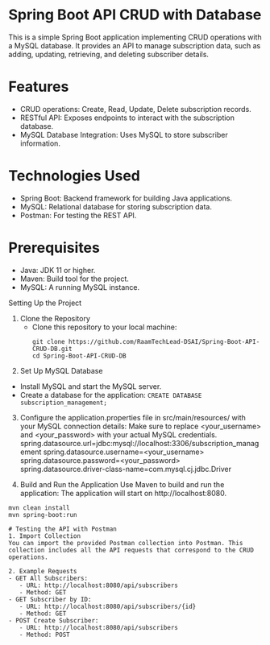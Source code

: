 # Spring Boot API CRUD with Database
This is a simple Spring Boot application implementing CRUD operations with a MySQL database. It provides an API to manage subscription data, such as adding, updating, retrieving, and deleting subscriber details.

# Features
- CRUD operations: Create, Read, Update, Delete subscription records.
- RESTful API: Exposes endpoints to interact with the subscription database.
- MySQL Database Integration: Uses MySQL to store subscriber information.

# Technologies Used
- Spring Boot: Backend framework for building Java applications.
- MySQL: Relational database for storing subscription data.
- Postman: For testing the REST API.

# Prerequisites
- Java: JDK 11 or higher.
- Maven: Build tool for the project.
- MySQL: A running MySQL instance.

Setting Up the Project
1. Clone the Repository
   - Clone this repository to your local machine:
     ```
     git clone https://github.com/RaamTechLead-DSAI/Spring-Boot-API-CRUD-DB.git
     cd Spring-Boot-API-CRUD-DB

2. Set Up MySQL Database
- Install MySQL and start the MySQL server.
- Create a database for the application:
`CREATE DATABASE subscription_management;`

3. Configure the application.properties file in src/main/resources/ with your MySQL connection details:
Make sure to replace <your_username> and <your_password> with your actual MySQL credentials.
    spring.datasource.url=jdbc:mysql://localhost:3306/subscription_management
    spring.datasource.username=<your_username>
    spring.datasource.password=<your_password>
    spring.datasource.driver-class-name=com.mysql.cj.jdbc.Driver

4. Build and Run the Application
Use Maven to build and run the application:
The application will start on http://localhost:8080.
```
mvn clean install
mvn spring-boot:run

# Testing the API with Postman
1. Import Collection
You can import the provided Postman collection into Postman. This collection includes all the API requests that correspond to the CRUD operations.

2. Example Requests
- GET All Subscribers:
   - URL: http://localhost:8080/api/subscribers
   - Method: GET
- GET Subscriber by ID:
   - URL: http://localhost:8080/api/subscribers/{id}
   - Method: GET
- POST Create Subscriber:
   - URL: http://localhost:8080/api/subscribers
   - Method: POST



